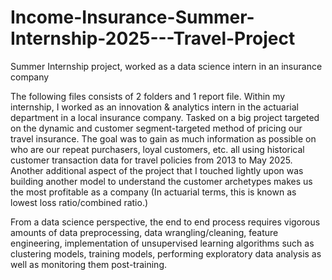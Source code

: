 # Income-Insurance-Summer-Internship-2025---Travel-Project
Summer Internship project, worked as a data science intern in an insurance company

The following files consists of 2 folders and 1 report file. Within my internship, I worked as an innovation & analytics intern in the actuarial department in a local insurance company. Tasked on a big project targeted on the dynamic and customer segment-targeted method of pricing our travel insurance. The goal was to gain as much information as possible on who are our repeat purchasers, loyal customers, etc. all using historical customer transaction data for travel policies from 2013 to May 2025. Another additional aspect of the project that I touched lightly upon was building another model to understand the customer archetypes makes us the most profitable as a company (In actuarial terms, this is known as lowest loss ratio/combined ratio.) 

From a data science perspective, the end to end process requires vigorous amounts of data preprocessing, data wrangling/cleaning, feature engineering, implementation of unsupervised learning algorithms such as clustering models, training models, performing exploratory data analysis as well as monitoring them post-training.
